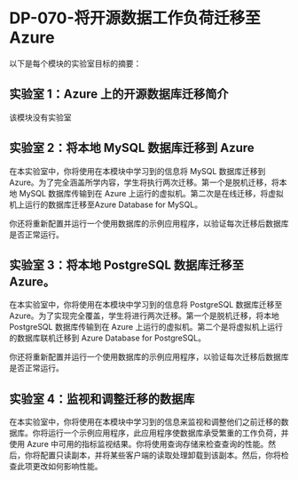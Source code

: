 ﻿# DP-070-将开源数据工作负荷迁移至 Azure

以下是每个模块的实验室目标的摘要：

## 实验室 1：Azure 上的开源数据库迁移简介

该模块没有实验室

## 实验室 2：将本地 MySQL 数据库迁移到 Azure

在本实验室中，你将使用在本模块中学习到的信息将 MySQL 数据库迁移到 Azure。为了完全涵盖所学内容，学生将执行两次迁移。第一个是脱机迁移，将本地 MySQL 数据库传输到在 Azure 上运行的虚拟机。第二次是在线迁移，将虚拟机上运行的数据库迁移至Azure Database for MySQL。

你还将重新配置并运行一个使用数据库的示例应用程序，以验证每次迁移后数据库是否正常运行。

## 实验室 3：将本地 PostgreSQL 数据库迁移至 Azure。

在本实验室中，你将使用在本模块中学习到的信息将 PostgreSQL 数据库迁移至 Azure。为了实现完全覆盖，学生将进行两次迁移。第一个是脱机迁移，将本地 PostgreSQL 数据库传输到在 Azure 上运行的虚拟机。第二个是将虚拟机上运行的数据库联机迁移到 Azure Database for PostgreSQL。

你还将重新配置并运行一个使用数据库的示例应用程序，以验证每次迁移后数据库是否正常运行。

## 实验室 4：监视和调整迁移的数据库

在本实验室中，你将使用在本模块中学习到的信息来监视和调整他们之前迁移的数据库。你将运行一个示例应用程序，此应用程序使数据库承受繁重的工作负荷，并使用 Azure 中可用的指标监视结果。你将使用查询存储来检查查询的性能。然后，你将配置只读副本，并将某些客户端的读取处理卸载到该副本。然后，你将检查此项更改如何影响性能。

